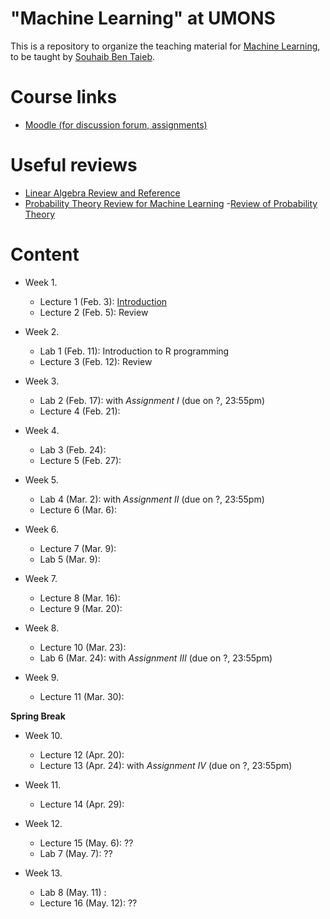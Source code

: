 # "Machine Learning" at UMONS
This is a repository to organize the teaching material for [Machine Learning](http://applications.umons.ac.be/web/fr/pde/2019-2020/ue/US-B3-SCINFO-019-M.htm), to be taught by [Souhaib Ben Taieb](http://www.souhaib-bentaieb.com).

# Course links

- [Moodle (for discussion forum, assignments)](https://moodle.umons.ac.be/course/view.php?id=2785)

# Useful reviews

- [Linear Algebra Review and Reference](http://cs229.stanford.edu/section/cs229-linalg.pdf)
- [Probability Theory Review for Machine Learning](https://see.stanford.edu/materials/aimlcs229/cs229-prob.pdf
)
-[Review of Probability Theory](http://cs229.stanford.edu/section/cs229-prob.pdf)

# Content

- Week 1. 
	- Lecture 1 (Feb. 3): [Introduction](slides/1-ml-introduction.pdf) 
	- Lecture 2 (Feb. 5): Review 

- Week 2. 
	- Lab 1 (Feb. 11): Introduction to R programming 
	- Lecture 3 (Feb. 12): Review 

- Week 3. 
	- Lab 2 (Feb. 17): 
	with *Assignment I* (due on ?, 23:55pm)
	- Lecture 4 (Feb. 21): 

- Week 4. 	
	- Lab 3 (Feb. 24): 
	- Lecture 5 (Feb. 27): 

- Week 5. 
	- Lab 4 (Mar. 2): 
	with *Assignment II* (due on ?, 23:55pm)
	- Lecture 6 (Mar. 6): 

- Week 6. 
	- Lecture 7 (Mar. 9): 
	- Lab 5 (Mar. 9): 

- Week 7. 
	- Lecture 8 (Mar. 16): 
	- Lecture 9 (Mar. 20):  

- Week 8. 
	- Lecture 10 (Mar. 23): 
	- Lab 6 (Mar. 24): 
	with *Assignment III* (due on ?, 23:55pm) 

- Week 9. 
	- Lecture 11 (Mar. 30): 

**Spring Break**

- Week 10. 
	- Lecture 12 (Apr. 20): 
	- Lecture 13 (Apr. 24): 
	with *Assignment IV* (due on ?, 23:55pm)

- Week 11. 
	- Lecture 14 (Apr. 29): 

- Week 12. 
	- Lecture 15 (May. 6): ??
	- Lab 7 (May. 7): ??

- Week 13.
	- Lab 8 (May. 11) : 
	- Lecture 16 (May. 12): ??






